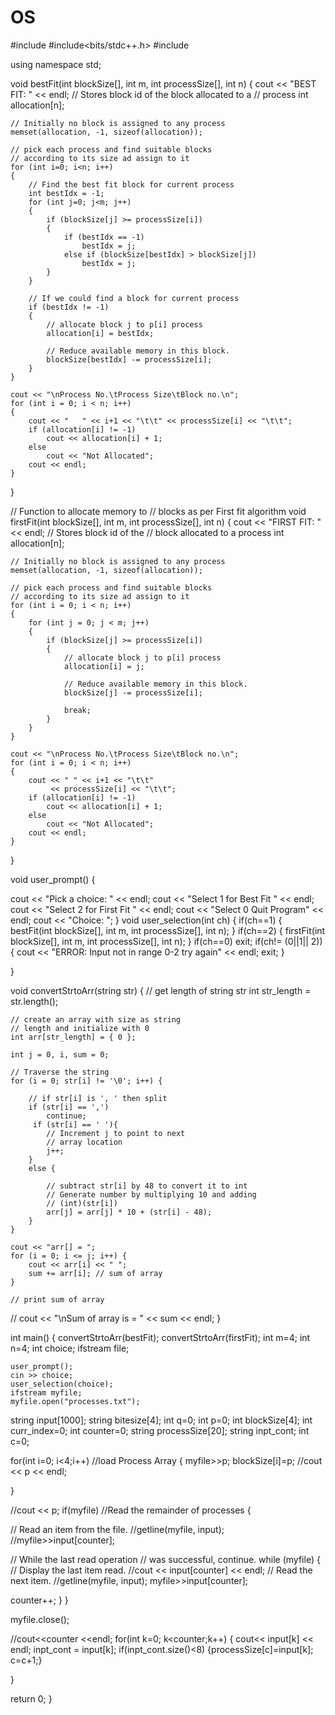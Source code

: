 # OS


#include <iostream>
#include<bits/stdc++.h>
#include <fstream>

using namespace std;

void bestFit(int blockSize[], int m, int processSize[], int n)
{
  cout << "BEST FIT: " << endl; 
    // Stores block id of the block allocated to a
    // process
    int allocation[n];
  
    // Initially no block is assigned to any process
    memset(allocation, -1, sizeof(allocation));
  
    // pick each process and find suitable blocks
    // according to its size ad assign to it
    for (int i=0; i<n; i++)
    {
        // Find the best fit block for current process
        int bestIdx = -1;
        for (int j=0; j<m; j++)
        {
            if (blockSize[j] >= processSize[i])
            {
                if (bestIdx == -1)
                    bestIdx = j;
                else if (blockSize[bestIdx] > blockSize[j])
                    bestIdx = j;
            }
        }
  
        // If we could find a block for current process
        if (bestIdx != -1)
        {
            // allocate block j to p[i] process
            allocation[i] = bestIdx;
  
            // Reduce available memory in this block.
            blockSize[bestIdx] -= processSize[i];
        }
    }
  
    cout << "\nProcess No.\tProcess Size\tBlock no.\n";
    for (int i = 0; i < n; i++)
    {
        cout << "   " << i+1 << "\t\t" << processSize[i] << "\t\t";
        if (allocation[i] != -1)
            cout << allocation[i] + 1;
        else
            cout << "Not Allocated";
        cout << endl;
    }
}

// Function to allocate memory to 
// blocks as per First fit algorithm
void firstFit(int blockSize[], int m, int processSize[], int n)
{
  cout << "FIRST FIT: " << endl; 
    // Stores block id of the 
    // block allocated to a process
    int allocation[n];
  
    // Initially no block is assigned to any process
    memset(allocation, -1, sizeof(allocation));
  
    // pick each process and find suitable blocks
    // according to its size ad assign to it
    for (int i = 0; i < n; i++)
    {
        for (int j = 0; j < m; j++)
        {
            if (blockSize[j] >= processSize[i])
            {
                // allocate block j to p[i] process
                allocation[i] = j;
  
                // Reduce available memory in this block.
                blockSize[j] -= processSize[i];
  
                break;
            }
        }
    }
  
    cout << "\nProcess No.\tProcess Size\tBlock no.\n";
    for (int i = 0; i < n; i++)
    {
        cout << " " << i+1 << "\t\t" 
             << processSize[i] << "\t\t";
        if (allocation[i] != -1)
            cout << allocation[i] + 1;
        else
            cout << "Not Allocated";
        cout << endl;
    }
}

void user_prompt()
{

  cout << "Pick a choice: " << endl;
  cout << "Select 1 for  Best Fit " << endl;
  cout << "Select 2 for First Fit " << endl;
  cout << "Select 0 Quit Program"    << endl; 
  cout << "Choice: ";
}
void user_selection(int ch) 
{
  if(ch==1)
  {
   bestFit(int blockSize[], int m, int processSize[], int n);
  }
  if(ch==2)
  {
   firstFit(int blockSize[], int m, int processSize[], int n);
  }
  if(ch==0) exit;
  if(ch!= (0||1|| 2))
  {
   cout << "ERROR: Input not in range 0-2 try again" << endl;
   exit;
  } 
  
  
}

void convertStrtoArr(string str)
{
    // get length of string str
    int str_length = str.length();
  
    // create an array with size as string
    // length and initialize with 0
    int arr[str_length] = { 0 };
  
    int j = 0, i, sum = 0;
  
    // Traverse the string
    for (i = 0; str[i] != '\0'; i++) {
  
        // if str[i] is ', ' then split
        if (str[i] == ',')
            continue;
         if (str[i] == ' '){
            // Increment j to point to next
            // array location
            j++;
        }
        else {
  
            // subtract str[i] by 48 to convert it to int
            // Generate number by multiplying 10 and adding
            // (int)(str[i])
            arr[j] = arr[j] * 10 + (str[i] - 48);
        }
    }
  
    cout << "arr[] = ";
    for (i = 0; i <= j; i++) {
        cout << arr[i] << " ";
        sum += arr[i]; // sum of array
    }
  
    // print sum of array
   // cout << "\nSum of array is = " << sum << endl;
}

int main() 
{
  convertStrtoArr(bestFit);
  convertStrtoArr(firstFit);
  int m=4;
  int n=4;
    int choice; 
    ifstream file; 
  
    user_prompt();  
    cin >> choice; 
    user_selection(choice);
    ifstream myfile; 
    myfile.open("processes.txt"); 
  
  string input[1000]; 
  string bitesize[4];
  int q=0; 
  int p=0;
  int blockSize[4];
  int curr_index=0;
  int counter=0;
  string processSize[20]; 
  string inpt_cont;
 int c=0;
  
   for(int i=0; i<4;i++) //load Process Array 
   {
    myfile>>p; 
    blockSize[i]=p;
    //cout << p << endl;
   
   }
 
 
 //cout << p;
if(myfile) //Read the remainder of processes 
    {
   
   // Read an item from the file. 
 //getline(myfile, input);
 //myfile>>input[counter];

 // While the last read operation 
 // was successful, continue. 
 while (myfile) 
 {
 // Display the last item read. 
 //cout << input[counter] << endl; 
 // Read the next item.
 //getline(myfile, input);
 myfile>>input[counter];
 
 
counter++; }
    }

 myfile.close();
 
//cout<<counter <<endl;
for(int k=0; k<counter;k++)
{
cout<< input[k] << endl;
inpt_cont = input[k];
if(inpt_cont.size()<8)
{processSize[c]=input[k]; c=c+1;}
    
}

  
  

   
    
  return 0;
}

